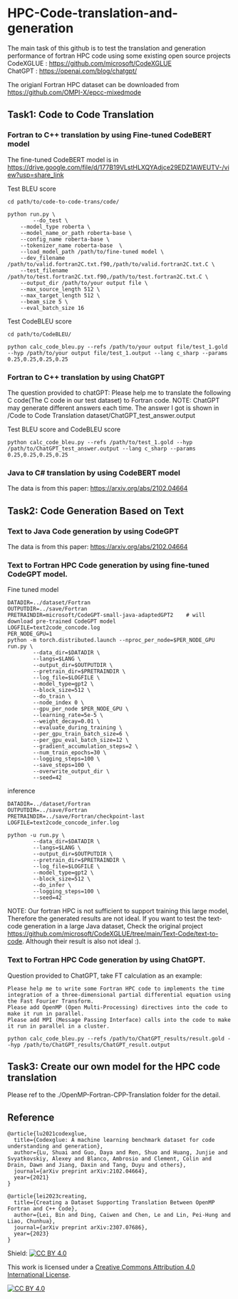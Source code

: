 # HPC-Code-translation-and-generation

The main task of this github is to test the translation and generation performance of fortran HPC code using some existing open source projects  
CodeXGLUE : https://github.com/microsoft/CodeXGLUE  
ChatGPT : https://openai.com/blog/chatgpt/

The origianl Fortran HPC dataset can be downloaded from https://github.com/OMPI-X/epcc-mixedmode

## Task1: Code to Code Translation

### Fortran to C++ translation by using Fine-tuned CodeBERT model
The fine-tuned CodeBERT model is in https://drive.google.com/file/d/177B19VLstHLXQYAdjce29EDZ1AWEUTV-/view?usp=share_link

Test BLEU score

```
cd path/to/code-to-code-trans/code/
```

```
python run.py \
    	--do_test \
	--model_type roberta \
	--model_name_or_path roberta-base \
	--config_name roberta-base \
	--tokenizer_name roberta-base  \
	--load_model_path /path/to/fine-tuned model \
	--dev_filename /path/to/valid.fortran2C.txt.f90,/path/to/valid.fortran2C.txt.C \
	--test_filename /path/to/test.fortran2C.txt.f90,/path/to/test.fortran2C.txt.C \
	--output_dir /path/to/your output file \
	--max_source_length 512 \
	--max_target_length 512 \
	--beam_size 5 \
	--eval_batch_size 16 
```

Test CodeBLEU score

```
cd path/to/CodeBLEU/
```

```
python calc_code_bleu.py --refs /path/to/your output file/test_1.gold --hyp /path/to/your output file/test_1.output --lang c_sharp --params 0.25,0.25,0.25,0.25
```

### Fortran to C++ translation by using ChatGPT
The question provided to chatGPT: Please help me to translate the following C code(The C code in our test dataset) to Fortran code.
NOTE: ChatGPT may generate different answers each time. The answer I got is shown in /Code to Code Translation dataset/ChatGPT_test_answer.output 

Test BLEU score and CodeBLEU score

```
python calc_code_bleu.py --refs /path/to/test_1.gold --hyp /path/to/ChatGPT_test_answer.output --lang c_sharp --params 0.25,0.25,0.25,0.25
```

### Java to C# translation by using CodeBERT model
The data is from this paper: https://arxiv.org/abs/2102.04664


## Task2: Code Generation Based on Text

### Text to Java Code generation by using CodeGPT
The data is from this paper: https://arxiv.org/abs/2102.04664

### Text to Fortran HPC Code generation by using fine-tuned CodeGPT model.

Fine tuned model
```
DATADIR=../dataset/Fortran
OUTPUTDIR=../save/Fortran
PRETRAINDIR=microsoft/CodeGPT-small-java-adaptedGPT2    # will download pre-trained CodeGPT model
LOGFILE=text2code_concode.log
PER_NODE_GPU=1
python -m torch.distributed.launch --nproc_per_node=$PER_NODE_GPU run.py \
        --data_dir=$DATADIR \
        --langs=$LANG \
        --output_dir=$OUTPUTDIR \
        --pretrain_dir=$PRETRAINDIR \
        --log_file=$LOGFILE \
        --model_type=gpt2 \
        --block_size=512 \
        --do_train \
        --node_index 0 \
        --gpu_per_node $PER_NODE_GPU \
        --learning_rate=5e-5 \
        --weight_decay=0.01 \
        --evaluate_during_training \
        --per_gpu_train_batch_size=6 \
        --per_gpu_eval_batch_size=12 \
        --gradient_accumulation_steps=2 \
        --num_train_epochs=30 \
        --logging_steps=100 \
        --save_steps=100 \
        --overwrite_output_dir \
        --seed=42
```

inference

```
DATADIR=../dataset/Fortran
OUTPUTDIR=../save/Fortran
PRETRAINDIR=../save/Fortran/checkpoint-last
LOGFILE=text2code_concode_infer.log

python -u run.py \
        --data_dir=$DATADIR \
        --langs=$LANG \
        --output_dir=$OUTPUTDIR \
        --pretrain_dir=$PRETRAINDIR \
        --log_file=$LOGFILE \
        --model_type=gpt2 \
        --block_size=512 \
        --do_infer \
        --logging_steps=100 \
        --seed=42
```

NOTE: Our fortran HPC is not sufficient to support training this large model, Therefore the generated results are not ideal. If you want to test the text-code generation in a large Java dataset, Check the original project https://github.com/microsoft/CodeXGLUE/tree/main/Text-Code/text-to-code. Although their result is also not ideal :).

### Text to Fortran HPC Code generation by using ChatGPT.
Question provided to ChatGPT, take FT calculation as an example: 

```
Please help me to write some Fortran HPC code to implements the time integration of a three-dimensional partial differential equation using the Fast Fourier Transform.
Please add OpenMP (Open Multi-Processing) directives into the code to make it run in parallel.
Please add MPI (Message Passing Interface) calls into the code to make it run in parallel in a cluster.
```

```
python calc_code_bleu.py --refs /path/to/ChatGPT_results/result.gold --hyp /path/to/ChatGPT_results/ChatGPT_result.output 
```

## Task3: Create our own model for the HPC code translation

Please ref to the ./OpenMP-Fortran-CPP-Translation folder for the detail.

## Reference 

```
@article{lu2021codexglue,
  title={Codexglue: A machine learning benchmark dataset for code understanding and generation},
  author={Lu, Shuai and Guo, Daya and Ren, Shuo and Huang, Junjie and Svyatkovskiy, Alexey and Blanco, Ambrosio and Clement, Colin and Drain, Dawn and Jiang, Daxin and Tang, Duyu and others},
  journal={arXiv preprint arXiv:2102.04664},
  year={2021}
}

@article{lei2023creating,
  title={Creating a Dataset Supporting Translation Between OpenMP Fortran and C++ Code},
  author={Lei, Bin and Ding, Caiwen and Chen, Le and Lin, Pei-Hung and Liao, Chunhua},
  journal={arXiv preprint arXiv:2307.07686},
  year={2023}
}
```

Shield: [![CC BY 4.0][cc-by-shield]][cc-by]

This work is licensed under a
[Creative Commons Attribution 4.0 International License][cc-by].

[![CC BY 4.0][cc-by-image]][cc-by]

[cc-by]: http://creativecommons.org/licenses/by/4.0/
[cc-by-image]: https://i.creativecommons.org/l/by/4.0/88x31.png
[cc-by-shield]: https://img.shields.io/badge/License-CC%20BY%204.0-lightgrey.svg













